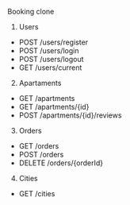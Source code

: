 Booking clone

1) Users
- POST /users/register
- POST /users/login
- POST /users/logout
- GET /users/current

2) Apartaments
- GET /apartments
- GET /apartments/{id}
- POST /apartments/{id}/reviews

3) Orders
- GET /orders
- POST /orders
- DELETE /orders/{orderId}

4) Cities
- GET /cities
